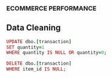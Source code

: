 ### ECOMMERCE PERFORMANCE
## Data Cleaning

```RUBY
UPDATE dbo.[transaction]
SET quantity=1
WHERE quantity IS NULL OR quantity=0;

DELETE dbo.[transaction]
WHERE item_id IS NULL;
```

